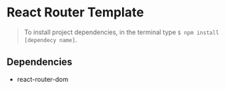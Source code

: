 # React Router Template

> To install project dependencies, in the terminal type `$ npm install [dependecy name]`.

## Dependencies
* react-router-dom